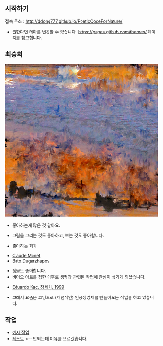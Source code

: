 ## 시작하기

접속 주소 : <http://ddong777.github.io/PoeticCodeForNature/>

 * 원한다면 테마를 변경할 수 있습니다. <https://pages.github.com/themes/> 페이지를 참고합니다.


## 최승희
   ![대표이미지](./titleImage.png)

  * 좋아하는게 많은 것 같아요.

  * 그림을 그리는 것도 좋아하고, 보는 것도 좋아합니다.
  * 좋아하는 화가
  - [Claude Monet](./monet.jpg)
  - [Bato Dugarzhapov](./dugarzhapov.jpg)

  * 생물도 좋아합니다.
  * 바이오 아트를 접한 이후로 생명과 관련된 작업에 관심이 생기게 되었습니다.
  - [Eduardo Kac, 창세기, 1999](./kac.png)
  * 그래서 요즘은 코딩으로 (개념적인) 인공생명체를 만들어보는 작업을 하고 있습니다.


## 작업
 * [예시 작업](./example/)
 * [테스트](./test0501/) <-- 안되는데 이유를 모르겠습니다.
